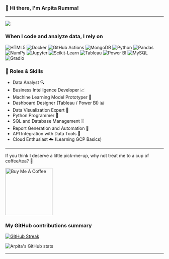 ### 👋 Hi there, I'm Arpita Rumma!

---

![](https://komarev.com/ghpvc/?username=arpitarumma&color=9b59b6) <!-- Purple profile counter -->

<h3>When I code and analyze data, I rely on</h3>
<p>
  <img alt="HTML5" src="https://img.shields.io/badge/-HTML5-E34F26?style=flat-square&logo=html5&logoColor=white" />
  <img alt="Docker" src="https://img.shields.io/badge/-Docker-46a2f1?style=flat-square&logo=docker&logoColor=white" />
  <img alt="GitHub Actions" src="https://img.shields.io/badge/-GitHub_Actions-2088FF?style=flat-square&logo=github-actions&logoColor=white" />
  <img alt="MongoDB" src="https://img.shields.io/badge/-MongoDB-13aa52?style=flat-square&logo=mongodb&logoColor=white" />
  
  <!-- Data Analytics Tools -->
  <img alt="Python" src="https://img.shields.io/badge/-Python-3776AB?style=flat-square&logo=python&logoColor=white" />
  <img alt="Pandas" src="https://img.shields.io/badge/-Pandas-150458?style=flat-square&logo=pandas&logoColor=white" />
  <img alt="NumPy" src="https://img.shields.io/badge/-NumPy-013243?style=flat-square&logo=numpy&logoColor=white" />
  <img alt="Jupyter" src="https://img.shields.io/badge/-Jupyter-F37626?style=flat-square&logo=jupyter&logoColor=white" />
  <img alt="Scikit-Learn" src="https://img.shields.io/badge/-Scikit--Learn-F7931E?style=flat-square&logo=scikit-learn&logoColor=white" />
  <img alt="Tableau" src="https://img.shields.io/badge/-Tableau-E97627?style=flat-square&logo=tableau&logoColor=white" />
  <img alt="Power BI" src="https://img.shields.io/badge/-PowerBI-F2C811?style=flat-square&logo=powerbi&logoColor=black" />
  <img alt="MySQL" src="https://img.shields.io/badge/-MySQL-4479A1?style=flat-square&logo=mysql&logoColor=white" />
  <img alt="Gradio" src="https://img.shields.io/badge/-Gradio-17B978?style=flat-square&logo=gradio&logoColor=white" />
</p>

<h3>🌟 Roles & Skills</h3>

- Data Analyst 🔍  
- Business Intelligence Developer 📈  
- Machine Learning Model Prototyper 🤖  
- Dashboard Designer (Tableau / Power BI) 📊  
- Data Visualization Expert 🎨  
- Python Programmer 🐍  
- SQL and Database Management 🗄️  
- Report Generation and Automation 📑  
- API Integration with Data Tools 🔗  
- Cloud Enthusiast ☁️ (Learning GCP Basics)  

---

If you think I deserve a little pick-me-up, why not treat me to a cup of coffee/tea? 🥺

<a href="https://www.buymeacoffee.com/arpitarumma" target="_blank">
  <img src="https://cdn.buymeacoffee.com/buttons/v2/default-purple.png" alt="Buy Me A Coffee" width="150">
</a>

<h3>My GitHub contributions summary</h3>

[![GitHub Streak](https://github-readme-streak-stats.herokuapp.com?user=arpitarumma&theme=material-palenight&hide_border=false)](https://git.io/streak-stats)

![Arpita's GitHub stats](https://github-readme-stats.vercel.app/api?username=arpitarumma&hide_border=true&show_icons=true&bg_color=151515&title_color=9b59b6&icon_color=9b59b6&text_bold=false&text_color=9e9e9e)

---
